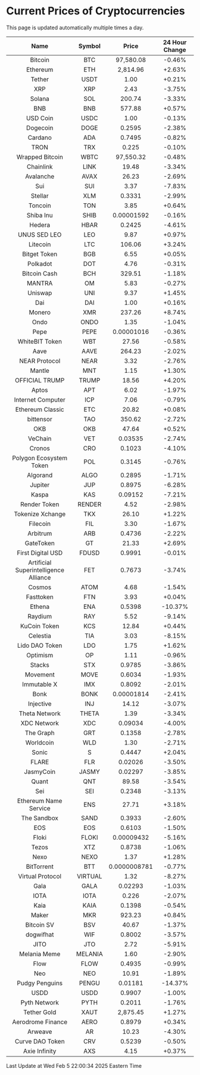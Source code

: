 # Current Prices of Cryptocurrencies
This page is updated automatically multiple times a day.

| Name | Symbol | Price | 24 Hour Change |
| :---: |:---:| :---: | :---: |
| Bitcoin | BTC | 97,580.08 | -0.46% |
| Ethereum | ETH | 2,814.96 | +2.63% |
| Tether | USDT | 1.00 | +0.21% |
| XRP | XRP | 2.43 | -3.75% |
| Solana | SOL | 200.74 | -3.33% |
| BNB | BNB | 577.88 | +0.57% |
| USD Coin | USDC | 1.00 | -0.13% |
| Dogecoin | DOGE | 0.2595 | -2.38% |
| Cardano | ADA | 0.7495 | -0.82% |
| TRON | TRX | 0.225 | -0.10% |
| Wrapped Bitcoin | WBTC | 97,550.32 | -0.48% |
| Chainlink | LINK | 19.48 | -3.34% |
| Avalanche | AVAX | 26.23 | -2.69% |
| Sui | SUI | 3.37 | -7.83% |
| Stellar | XLM | 0.3331 | -2.99% |
| Toncoin | TON | 3.85 | +0.64% |
| Shiba Inu | SHIB | 0.00001592 | -0.16% |
| Hedera | HBAR | 0.2425 | -4.61% |
| UNUS SED LEO | LEO | 9.87 | +0.97% |
| Litecoin | LTC | 106.06 | +3.24% |
| Bitget Token | BGB | 6.55 | +0.05% |
| Polkadot | DOT | 4.76 | -0.31% |
| Bitcoin Cash | BCH | 329.51 | -1.18% |
| MANTRA | OM | 5.83 | -0.27% |
| Uniswap | UNI | 9.37 | +1.45% |
| Dai | DAI | 1.00 | +0.16% |
| Monero | XMR | 237.26 | +8.74% |
| Ondo | ONDO | 1.35 | -1.04% |
| Pepe | PEPE | 0.00001016 | -0.36% |
| WhiteBIT Token | WBT | 27.56 | -0.58% |
| Aave | AAVE | 264.23 | -2.02% |
| NEAR Protocol | NEAR | 3.32 | -2.76% |
| Mantle | MNT | 1.15 | +1.30% |
| OFFICIAL TRUMP | TRUMP | 18.56 | +4.20% |
| Aptos | APT | 6.02 | -1.97% |
| Internet Computer | ICP | 7.06 | -0.79% |
| Ethereum Classic | ETC | 20.82 | +0.08% |
| bittensor | TAO | 350.62 | -2.72% |
| OKB | OKB | 47.64 | +0.52% |
| VeChain | VET | 0.03535 | -2.74% |
| Cronos | CRO | 0.1023 | -4.10% |
| Polygon Ecosystem Token | POL | 0.3145 | -0.76% |
| Algorand | ALGO | 0.2895 | -1.71% |
| Jupiter | JUP | 0.8975 | -6.28% |
| Kaspa | KAS | 0.09152 | -7.21% |
| Render Token | RENDER | 4.52 | -2.98% |
| Tokenize Xchange | TKX | 26.10 | +1.22% |
| Filecoin | FIL | 3.30 | -1.67% |
| Arbitrum | ARB | 0.4736 | -2.22% |
| GateToken | GT | 21.33 | +2.69% |
| First Digital USD | FDUSD | 0.9991 | -0.01% |
| Artificial Superintelligence Alliance | FET | 0.7673 | -3.74% |
| Cosmos | ATOM | 4.68 | -1.54% |
| Fasttoken | FTN | 3.93 | +0.04% |
| Ethena | ENA | 0.5398 | -10.37% |
| Raydium | RAY | 5.52 | -9.14% |
| KuCoin Token | KCS | 12.84 | +0.44% |
| Celestia | TIA | 3.03 | -8.15% |
| Lido DAO Token | LDO | 1.75 | +1.62% |
| Optimism | OP | 1.11 | -0.96% |
| Stacks | STX | 0.9785 | -3.86% |
| Movement | MOVE | 0.6034 | -1.93% |
| Immutable X | IMX | 0.8092 | -2.01% |
| Bonk | BONK | 0.00001814 | -2.41% |
| Injective | INJ | 14.12 | -3.07% |
| Theta Network | THETA | 1.39 | -3.34% |
| XDC Network | XDC | 0.09034 | -4.00% |
| The Graph | GRT | 0.1358 | -2.78% |
| Worldcoin | WLD | 1.30 | -2.71% |
| Sonic | S | 0.4447 | +2.04% |
| FLARE | FLR | 0.02026 | -3.50% |
| JasmyCoin | JASMY | 0.02297 | -3.85% |
| Quant | QNT | 89.58 | -3.54% |
| Sei | SEI | 0.2348 | -3.13% |
| Ethereum Name Service | ENS | 27.71 | +3.18% |
| The Sandbox | SAND | 0.3933 | -2.60% |
| EOS | EOS | 0.6103 | -1.50% |
| Floki | FLOKI | 0.00009432 | -5.16% |
| Tezos | XTZ | 0.8738 | -1.06% |
| Nexo | NEXO | 1.37 | +1.28% |
| BitTorrent | BTT | 0.0000008781 | -0.77% |
| Virtual Protocol | VIRTUAL | 1.32 | -8.27% |
| Gala | GALA | 0.02293 | -1.03% |
| IOTA | IOTA | 0.226 | -2.07% |
| Kaia | KAIA | 0.1398 | -0.54% |
| Maker | MKR | 923.23 | +0.84% |
| Bitcoin SV | BSV | 40.67 | -1.37% |
| dogwifhat | WIF | 0.8002 | -3.57% |
| JITO | JTO | 2.72 | -5.91% |
| Melania Meme | MELANIA | 1.60 | -2.90% |
| Flow | FLOW | 0.4935 | -0.99% |
| Neo | NEO | 10.91 | -1.89% |
| Pudgy Penguins | PENGU | 0.01181 | -14.37% |
| USDD | USDD | 0.9907 | -1.00% |
| Pyth Network | PYTH | 0.2011 | -1.76% |
| Tether Gold | XAUT | 2,875.45 | +1.27% |
| Aerodrome Finance | AERO | 0.8979 | +0.34% |
| Arweave | AR | 10.23 | -4.30% |
| Curve DAO Token | CRV | 0.5239 | -0.50% |
| Axie Infinity | AXS | 4.15 | +0.37% |

Last Update at Wed Feb  5 22:00:34 2025 Eastern Time